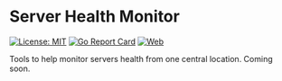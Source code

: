 # Server Health Monitor

[![License: MIT](https://img.shields.io/badge/License-MIT-yellow.svg)](https://opensource.org/licenses/MIT/)
[![Go Report Card](https://goreportcard.com/badge/github.com/PR-Developers/Server-Health-Monitor)](https://goreportcard.com/report/github.com/PR-Developers/Server-Health-Monitor)
[![Web](https://github.com/PR-Developers/server-health-monitor/actions/workflows/web.yml/badge.svg)](https://github.com/PR-Developers/server-health-monitor/actions/workflows/web.yml)

Tools to help monitor servers health from one central location. Coming soon.
